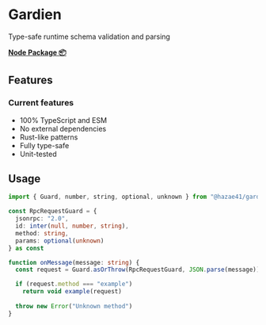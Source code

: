 # Gardien

Type-safe runtime schema validation and parsing

<!-- ```bash
npm i @hazae41/gardien
``` -->

[**Node Package 📦**](https://www.npmjs.com/package/@hazae41/gardien)

## Features

### Current features
- 100% TypeScript and ESM
- No external dependencies
- Rust-like patterns
- Fully type-safe
- Unit-tested

## Usage

```typescript
import { Guard, number, string, optional, unknown } from "@hazae41/gardien"

const RpcRequestGuard = {
  jsonrpc: "2.0",
  id: inter(null, number, string),
  method: string,
  params: optional(unknown)
} as const

function onMessage(message: string) {
  const request = Guard.asOrThrow(RpcRequestGuard, JSON.parse(message))

  if (request.method === "example")
    return void example(request)
  
  throw new Error("Unknown method")
}
```
